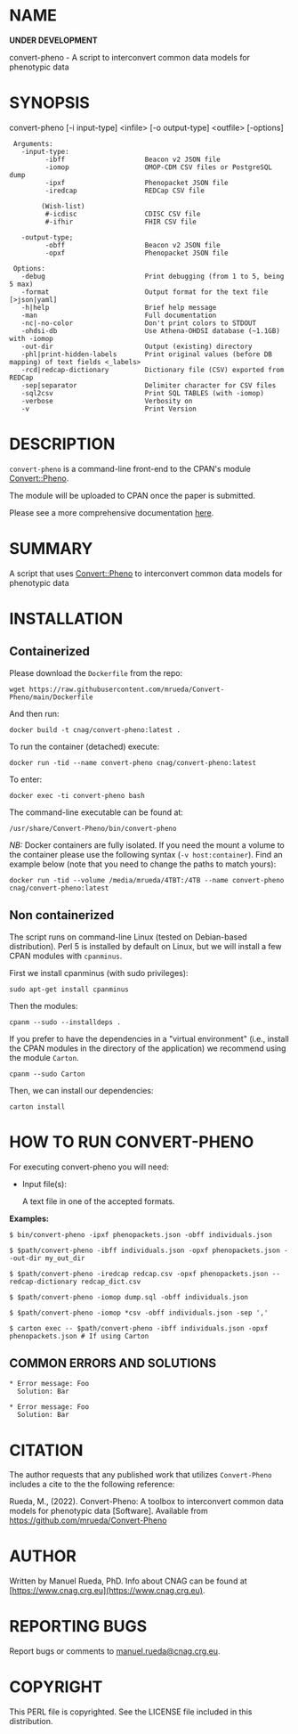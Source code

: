 # NAME

**UNDER DEVELOPMENT**

convert-pheno - A script to interconvert common data models for phenotypic data

# SYNOPSIS

convert-pheno \[-i input-type\] &lt;infile> \[-o output-type\] &lt;outfile> \[-options\]

     Arguments:                       
       -input-type:  
             -ibff                    Beacon v2 JSON file
             -iomop                   OMOP-CDM CSV files or PostgreSQL dump
             -ipxf                    Phenopacket JSON file
             -iredcap                 REDCap CSV file

            (Wish-list)
             #-icdisc                 CDISC CSV file
             #-ifhir                  FHIR CSV file

       -output-type;
             -obff                    Beacon v2 JSON file
             -opxf                    Phenopacket JSON file

     Options:
       -debug                         Print debugging (from 1 to 5, being 5 max)
       -format                        Output format for the text file [>json|yaml]
       -h|help                        Brief help message
       -man                           Full documentation
       -nc|-no-color                  Don't print colors to STDOUT
       -ohdsi-db                      Use Athena-OHDSI database (~1.1GB) with -iomop
       -out-dir                       Output (existing) directory
       -phl|print-hidden-labels       Print original values (before DB mapping) of text fields <_labels>
       -rcd|redcap-dictionary         Dictionary file (CSV) exported from REDCap
       -sep|separator                 Delimiter character for CSV files
       -sql2csv                       Print SQL TABLES (with -iomop)
       -verbose                       Verbosity on
       -v                             Print Version

# DESCRIPTION

`convert-pheno` is a command-line front-end to the CPAN's module [Convert::Pheno](https://metacpan.org/pod/Convert%3A%3APheno).

The module will be uploaded to CPAN once the paper is submitted.

Please see a more comprehensive documentation [here](https://convert-pheno.readthedocs.io/en/latest).

# SUMMARY

A script that uses [Convert::Pheno](https://metacpan.org/pod/Convert%3A%3APheno) to interconvert common data models for phenotypic data

# INSTALLATION

## Containerized

Please download the `Dockerfile` from the repo:

    wget https://raw.githubusercontent.com/mrueda/Convert-Pheno/main/Dockerfile

And then run:

    docker build -t cnag/convert-pheno:latest .

To run the container (detached) execute:

    docker run -tid --name convert-pheno cnag/convert-pheno:latest

To enter:

    docker exec -ti convert-pheno bash

The command-line executable can be found at:

    /usr/share/Convert-Pheno/bin/convert-pheno

_NB:_ Docker containers are fully isolated. If you need the mount a volume to the container please use the following syntax (`-v host:container`). Find an example below (note that you need to change the paths to match yours):

    docker run -tid --volume /media/mrueda/4TBT:/4TB --name convert-pheno cnag/convert-pheno:latest

## Non containerized

The script runs on command-line Linux (tested on Debian-based distribution). Perl 5 is installed by default on Linux, 
but we will install a few CPAN modules with `cpanminus`.

First we install cpanminus (with sudo privileges):

    sudo apt-get install cpanminus

Then the modules:

    cpanm --sudo --installdeps .

If you prefer to have the dependencies in a "virtual environment" (i.e., install the CPAN modules in the directory of the application) we recommend using the module `Carton`.

    cpanm --sudo Carton

Then, we can install our dependencies:

    carton install

# HOW TO RUN CONVERT-PHENO

For executing convert-pheno you will need:

- Input file(s):

    A text file in one of the accepted formats.

**Examples:**

    $ bin/convert-pheno -ipxf phenopackets.json -obff individuals.json

    $ $path/convert-pheno -ibff individuals.json -opxf phenopackets.json --out-dir my_out_dir

    $ $path/convert-pheno -iredcap redcap.csv -opxf phenopackets.json --redcap-dictionary redcap_dict.csv

    $ $path/convert-pheno -iomop dump.sql -obff individuals.json 

    $ $path/convert-pheno -iomop *csv -obff individuals.json -sep ','

    $ carton exec -- $path/convert-pheno -ibff individuals.json -opxf phenopackets.json # If using Carton

## COMMON ERRORS AND SOLUTIONS

    * Error message: Foo
      Solution: Bar

    * Error message: Foo
      Solution: Bar

# CITATION

The author requests that any published work that utilizes `Convert-Pheno` includes a cite to the the following reference:

Rueda, M., (2022). Convert-Pheno: A toolbox to interconvert common data models for phenotypic data \[Software\]. Available from https://github.com/mrueda/Convert-Pheno

# AUTHOR 

Written by Manuel Rueda, PhD. Info about CNAG can be found at [https://www.cnag.crg.eu](https://www.cnag.crg.eu).

# REPORTING BUGS

Report bugs or comments to <manuel.rueda@cnag.crg.eu>.

# COPYRIGHT

This PERL file is copyrighted. See the LICENSE file included in this distribution.
